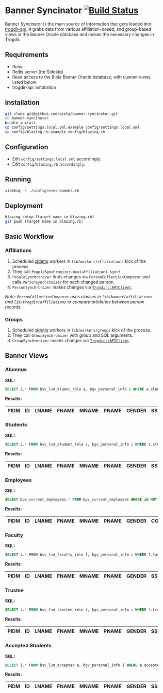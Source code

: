 Banner Syncinator [![Build Status](https://travis-ci.org/biola/banner-syncinator.svg)](https://travis-ci.org/biola/banner-syncinator)
=================

Banner Syncinator is the main source of information that gets loaded into [trogdir-api](https://github.com/biola/trogdir-api). It grabs data from various affiliation-based, and group-based views in the Banner Oracle database and makes the necessary changes in Trogdir.

Requirements
------------
- Ruby
- Redis server (for Sidekiq)
- Read access to the Biola Banner Oracle database, with custom views listed below
- trogdir-api installation

Installation
------------
```bash
git clone git@github.com:biola/banner-syncinator.git
cd banner-syncinator
bundle install
cp config/settings.local.yml.example config/settings.local.yml
cp config/blazing.rb.example config/blazing.rb
```

Configuration
-------------
- Edit `config/settings.local.yml` accordingly.
- Edit `config/blazing.rb accordingly`.

Running
-------
```bash
sidekiq -r ./config/environment.rb
```

Deployment
----------
```bash
blazing setup [target name in blazing.rb]
git push [target name in blazing.rb]
```

Basic Workflow
--------------

### Affiliations
1. Scheduled [sidetiq](https://github.com/tobiassvn/sidetiq) workers in `lib/workers/affiliations` kick of the process.
2. They call `PeopleSynchronizer.new(affiliation).sync!`
3. `PeopleSynchronizer` finds changes via `PersonCollectionComparer` and calls `PersonSynchronizer` for each changed person.
4. `PersonSynchronizer` makes changes via [`Trogdir::APIClient`](https://github.com/biola/trogdir-api-client).

_Note: `PersonCollectionComparer` uses classes in `lib/banner/affiliations` and `lib/trogdir/affiliations` to compare attributes between person records._

### Groups
1. Scheduled [sidetiq](https://github.com/tobiassvn/sidetiq) workers in `lib/workers/groups` kick of the process.
2. They call `GroupSynchronizer` with group and SQL arguments.
4. `GroupSynchronizer` makes changes via [`Trogdir::APIClient`](https://github.com/biola/trogdir-api-client).

Banner Views
------------

### Alumnus

__SQL:__

```sql
SELECT i.* FROM bsv_lum_alumni_role a, bgv_personal_info i WHERE a.alumni_pidm = i.pidm AND id NOT LIKE 'X%' AND id NOT LIKE 'Z%'
```

__Results:__

| PIDM | ID | LNAME | FNAME | MNAME | PNAME | GENDER | SSN | DOB | CONFID | STREET1 | STREET2 | CITY | STATE | ZIP | NATION | EMAIL | EMAIL_PERS |
|------|----|-------|-------|-------|-------|--------|-----|-----|--------|---------|---------|------|-------|-----|--------|-------|------------|

### Students

__SQL:__

```sql
SELECT i.* FROM bsv_lum_student_role s, bgv_personal_info i WHERE s.student_pidm = i.pidm AND id NOT LIKE 'X%' AND id NOT LIKE 'Z%';
```

__Results:__

| PIDM | ID | LNAME | FNAME | MNAME | PNAME | GENDER | SSN | DOB | CONFID | STREET1 | STREET2 | CITY | STATE | ZIP | NATION | EMAIL | EMAIL_PERS |
|------|----|-------|-------|-------|-------|--------|-----|-----|--------|---------|---------|------|-------|-----|--------|-------|------------|

### Employees

__SQL:__

```sql
SELECT bpv_current_employees.* FROM bpv_current_employees WHERE id NOT LIKE 'X%' AND id NOT LIKE 'Z%'
```

__Results:__

| PIDM | ID | LNAME | FNAME | MNAME | PNAME | GENDER | CONFID | PAYID | ECLS | FT_PT | EMP_TYPE | ORG | ORG_DESC | TITLE | JOB_TYPE | JOB_CT | FAC_TYPE | DIR_EXT | ALT_EXT | PHONE | STREET1 | STREET2 | CITY | STATE | ZIP | EMAIL | NETID |
|------|----|-------|-------|-------|-------|--------|--------|-------|------|-------|----------|-----|----------|-------|----------|--------|----------|---------|---------|-------|---------|---------|------|-------|-----|-------|-------|

### Faculty

__SQL:__

```sql
SELECT i.* FROM bsv_lum_faculty_role f, bgv_personal_info i WHERE f.faculty_pidm = i.pidm AND id NOT LIKE 'X%' AND id NOT LIKE 'Z%'
```

__Results:__

| PIDM | ID | LNAME | FNAME | MNAME | PNAME | GENDER | SSN | DOB | CONFID | STREET1 | STREET2 | CITY | STATE | ZIP | NATION | EMAIL | EMAIL_PERS |
|------|----|-------|-------|-------|-------|--------|-----|-----|--------|---------|---------|------|-------|-----|--------|-------|------------|

### Trustee

__SQL:__

```sql
SELECT i.* FROM bsv_lum_trustee_role t, bgv_personal_info i WHERE t.trustee_pidm = i.pidm AND id NOT LIKE 'X%' AND id NOT LIKE 'Z%'
```

__Results:__

| PIDM | ID | LNAME | FNAME | MNAME | PNAME | GENDER | SSN | DOB | CONFID | STREET1 | STREET2 | CITY | STATE | ZIP | NATION | EMAIL | EMAIL_PERS |
|------|----|-------|-------|-------|-------|--------|-----|-----|--------|---------|---------|------|-------|-----|--------|-------|------------|

### Accepted Students

__SQL:__

```sql
SELECT i.* FROM bsv_lum_accepted a, bgv_personal_info i WHERE a.accepted_pidm = i.pidm AND id NOT LIKE 'X%' AND id NOT LIKE 'Z%'
```

__Results:__

| PIDM | ID | LNAME | FNAME | MNAME | PNAME | GENDER | SSN | DOB | CONFID | STREET1 | STREET2 | CITY | STATE | ZIP | NATION | EMAIL | EMAIL_PERS |
|------|----|-------|-------|-------|-------|--------|-----|-----|--------|---------|---------|------|-------|-----|--------|-------|------------|
